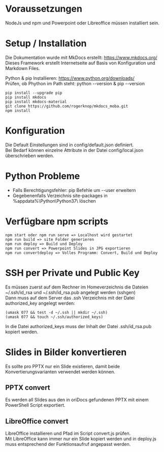 # Voraussetzungen 
NodeJs und npm und Powerpoint oder Libreoffice müssen installiert sein.

# Setup / Installation
Die Dokumentation wurde mit MkDocs erstellt: https://www.mkdocs.org/  
Dieses Framework erstellt Internetseite auf Basis von Konfiguration und Markdown Files.

Python & pip Installieren: https://www.python.org/downloads/  
Prüfen, ob Phython im Path steht: python --version & pip --version

```
pip install --upgrade pip
pip install mkdocs
pip install mkdocs-material
git clone https://github.com/rogerknop/mkdocs_moba.git
npm install
```

# Konfiguration
Die Default Einstellungen sind in config/default.json definiert.  
Bei Bedarf können einzelne Attribute in der Datei config/local.json überschrieben werden.

# Python Probleme
* Falls Berechtigungsfehler: pip Befehle um --user erweitern
* Gegebenenfalls Verzeichnis site-packages in %appdata%\Python\Python37\ löschen

# Verfügbare npm scripts
```
npm start oder npm run serve => Localhost wird gestartet
npm run build => site Folder generieren
npm run deploy => Build und Deploy
npm run convert => Powerpoint Slides in JPG exportieren
npm run convertdeploy => Volles Programm: Convert, Build und Deploy
```

# SSH per Private und Public Key
Es müssen zuerst auf dem Rechner im Homeverzeichnis die Dateien ~/.ssh/id_rsa und ~/.ssh/id_rsa.pub angelegt werden (sshgen)  
Dann muss auf dem Server das .ssh Verzeichnis mit der Datei authorized_key angelegt werden:

```
(umask 077 && test -d ~/.ssh || mkdir ~/.ssh)
(umask 077 && touch ~/.ssh/authorized_keys)
```
In die Datei authorized_keys muss der Inhalt der Datei .ssh/id_rsa.pub kopiert werden.

# Slides in Bilder konvertieren
Es sollte pro PPTX nur ein Slide existieren, damit beide Konvertierungsvarianten verwendet werden können.

## PPTX convert
Es werden all Slides aus den in oriDocs gefundenen PPTX mit einem PowerShell Script exportiert.

## LibreOffice convert
LibreOffice installieren und Pfad im Script convert.js prüfen.  
Mit LibreOffice kann immer nur ein Slide kopiert werden und in deploy.js muss entsprechend der Funktionsaufruf angepasst werden.